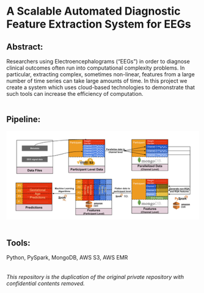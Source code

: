 # A Scalable Automated Diagnostic Feature Extraction System for EEGs


## Abstract:

Researchers using Electroencephalograms (“EEGs”) in order to diagnose clinical outcomes often run into computational complexity problems. In particular, extracting complex, sometimes non-linear, features from a large number of time series can take large amounts of time. In this project we create a system which uses cloud-based technologies to demonstrate that such tools can increase the efficiency of computation.  
<br>
## Pipeline:  

![Pipeline](/img/pipeline.png)  
<br>
## Tools:
Python, PySpark, MongoDB, AWS S3, AWS EMR  
<br>
<br>
*This repository is the duplication of the original private repository with confidential contents removed.*
